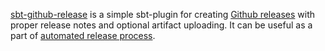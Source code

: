 [sbt-github-release](https://github.com/ohnosequences/sbt-github-release) is a simple sbt-plugin for creating [Github releases](https://github.com/blog/1547-release-your-software) with proper release notes and optional artifact uploading. It can be useful as a part of [automated release process](https://github.com/sbt/sbt-release).
